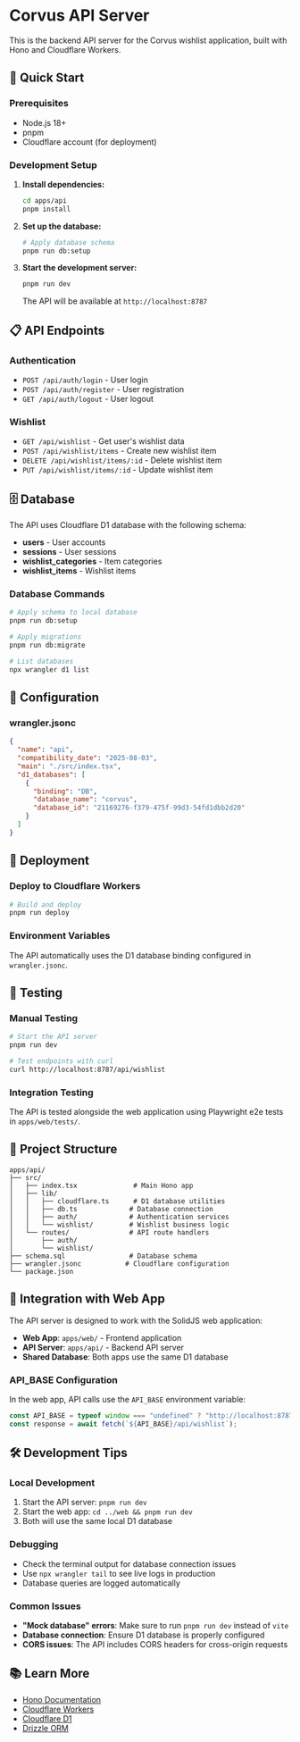 # Corvus API Server

This is the backend API server for the Corvus wishlist application, built with Hono and Cloudflare Workers.

## 🚀 Quick Start

### Prerequisites

- Node.js 18+
- pnpm
- Cloudflare account (for deployment)

### Development Setup

1. **Install dependencies:**

   ```bash
   cd apps/api
   pnpm install
   ```

2. **Set up the database:**

   ```bash
   # Apply database schema
   pnpm run db:setup
   ```

3. **Start the development server:**
   ```bash
   pnpm run dev
   ```
   The API will be available at `http://localhost:8787`

## 📋 API Endpoints

### Authentication

- `POST /api/auth/login` - User login
- `POST /api/auth/register` - User registration
- `GET /api/auth/logout` - User logout

### Wishlist

- `GET /api/wishlist` - Get user's wishlist data
- `POST /api/wishlist/items` - Create new wishlist item
- `DELETE /api/wishlist/items/:id` - Delete wishlist item
- `PUT /api/wishlist/items/:id` - Update wishlist item

## 🗄️ Database

The API uses Cloudflare D1 database with the following schema:

- **users** - User accounts
- **sessions** - User sessions
- **wishlist_categories** - Item categories
- **wishlist_items** - Wishlist items

### Database Commands

```bash
# Apply schema to local database
pnpm run db:setup

# Apply migrations
pnpm run db:migrate

# List databases
npx wrangler d1 list
```

## 🔧 Configuration

### wrangler.jsonc

```json
{
  "name": "api",
  "compatibility_date": "2025-08-03",
  "main": "./src/index.tsx",
  "d1_databases": [
    {
      "binding": "DB",
      "database_name": "corvus",
      "database_id": "21169276-f379-475f-99d3-54fd1dbb2d20"
    }
  ]
}
```

## 🚀 Deployment

### Deploy to Cloudflare Workers

```bash
# Build and deploy
pnpm run deploy
```

### Environment Variables

The API automatically uses the D1 database binding configured in `wrangler.jsonc`.

## 🧪 Testing

### Manual Testing

```bash
# Start the API server
pnpm run dev

# Test endpoints with curl
curl http://localhost:8787/api/wishlist
```

### Integration Testing

The API is tested alongside the web application using Playwright e2e tests in `apps/web/tests/`.

## 📁 Project Structure

```
apps/api/
├── src/
│   ├── index.tsx              # Main Hono app
│   ├── lib/
│   │   ├── cloudflare.ts      # D1 database utilities
│   │   ├── db.ts             # Database connection
│   │   ├── auth/             # Authentication services
│   │   └── wishlist/         # Wishlist business logic
│   └── routes/               # API route handlers
│       ├── auth/
│       └── wishlist/
├── schema.sql                # Database schema
├── wrangler.jsonc           # Cloudflare configuration
└── package.json
```

## 🔗 Integration with Web App

The API server is designed to work with the SolidJS web application:

- **Web App**: `apps/web/` - Frontend application
- **API Server**: `apps/api/` - Backend API server
- **Shared Database**: Both apps use the same D1 database

### API_BASE Configuration

In the web app, API calls use the `API_BASE` environment variable:

```typescript
const API_BASE = typeof window === "undefined" ? "http://localhost:8787" : "";
const response = await fetch(`${API_BASE}/api/wishlist`);
```

## 🛠️ Development Tips

### Local Development

1. Start the API server: `pnpm run dev`
2. Start the web app: `cd ../web && pnpm run dev`
3. Both will use the same local D1 database

### Debugging

- Check the terminal output for database connection issues
- Use `npx wrangler tail` to see live logs in production
- Database queries are logged automatically

### Common Issues

- **"Mock database" errors**: Make sure to run `pnpm run dev` instead of `vite`
- **Database connection**: Ensure D1 database is properly configured
- **CORS issues**: The API includes CORS headers for cross-origin requests

## 📚 Learn More

- [Hono Documentation](https://hono.dev/)
- [Cloudflare Workers](https://developers.cloudflare.com/workers/)
- [Cloudflare D1](https://developers.cloudflare.com/d1/)
- [Drizzle ORM](https://orm.drizzle.team/)
